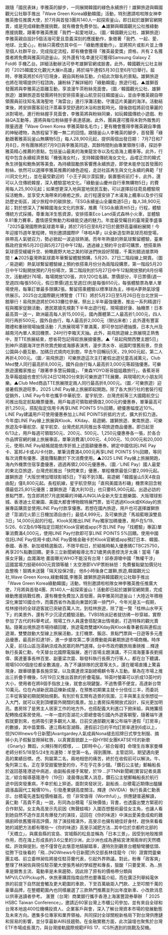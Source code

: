 跟隨「國民表妹」李雅英的腳步，一同展開韓國的綠色永續旅行！雄獅旅遊與韓國觀光公社聯手推出「Wave Green Korea綠動韓國」活動，特別邀請啦啦隊女神李雅英擔任推廣大使，於7月與首發3團共140人一起探索釜山，即日起於雄獅官網開賣，或是完成綠動應援挑戰，就有機會免費參加。▲雄獅與韓國觀光公社推綠動應援挑戰，跟著李雅英應援「我們一起愛地球」。（圖／韓國觀光公社、雄獅旅遊）李雅英親自設計5個活潑可愛且意義深刻的應援動作，象徵著「我們、一起、愛、地球、比愛心」，粉絲只需模仿其中任一「綠動應援動作」，並將照片或影片並上傳至個人社群平台，完成指定流程，即有機會獲得「雅英最愛獎」資格，共有２名獲獎者將免費與雅英同遊釜山，另外還有1名幸運兒可獲得Samsung Galaxy Z Fold6 手機乙台。詳細活動辦法可參考雄獅官網或臉書。此外，韓國觀光公社主辦的「2025韓國文化觀光大展in高雄」將於端午連假5月30日至6月1日舉行。屆時，李雅英將於6月1日現身，親自與粉絲互動，介紹此次聯名的景點。雄獅旅遊也將在現場提供行程諮詢，讓粉絲了解詳細的「綠動韓國」旅遊行程。▲雄獅首發團將與李雅英近距離互動，享浪漫午茶粉絲見面會。（圖／韓國觀光公社、雄獅旅遊）雄獅旅遊首發團將特別安排搭乘釜山航空前往韓國釜山，並由李雅英親自帶領團員前往知名濱海聖地「海雲台」進行淨灘活動，守護這片美麗的海洋。活動結束後，將安排團客前往汗蒸幕享受舒適的沐浴和放鬆時光。隨後啟程將前往華麗的派對場地，進行粉絲握手見面會，李雅英將與粉絲同樂，如玩韓國傳統小遊戲、粉絲QA互動等，還將與每位粉絲握手表達感謝。此外，團員還可獲得未對外販售的限量週邊「Wave Green Korea 李雅英聯名毛巾」；更有機會獲得李雅英親自準備的神秘禮物，為旅程留下獨一無二的回憶。跟隨釜山人李雅英的腳步，首發團「綠動跟著雅英玩釜山無購物5日」每人28,900元起，提供兩個出發日期： 7月7日和7月8日，所有團隊將於7月9日與李雅英同遊，其餘時間則由專業領隊引導，探訪李雅英精心推薦的景點，包括釜山最美的海東龍宮寺以及松島海上纜車等。此外，行程中包含永續經濟景點「機張海女村」，支持韓國傳統海女文化，品嚐正宗的韓式魚生拼盤和鮑魚粥等美食。為持續鼓勵旅客響應永續旅遊，即使未能參加首發團的粉絲，依然可以選擇李雅英推薦的綠色遊程，走訪社區再生與文化永續的典範「甘川洞文化村」，並在最受歡迎的「小王子與沙漠狐狸」裝置藝術前打卡，此外，還可以入住傳統韓屋，深入體驗當地文化。「綠動釜山慶州自行車無購物5日」的費用每人25,900元起；如果想更深入地與當地居民互動，可以選擇前往菀島體驗現採活鮑魚，並享受大海帶來的療癒之旅，此行程還安排了木浦海上纜車以及步行探訪歷史街區，減少旅程中的碳排放，「ESG永續釜山全羅南道5日」每人38,900元起；對於想深入了解韓國海女文化的旅客，推薦「ESG永續濟州5日」行程，體驗傳統方式採捕，尊重海洋生態資源，安排搭乘Eco Land英式森林小火車，並體驗9.81重力賽車，盡情感受無動力和綠能交通的魅力。年度最受矚目的臺灣夏季盛事「2025臺灣國際熱氣球嘉年華」將於7月5日至8月21日於鹿野高臺繽紛展開！今年迎接15週年里程碑，特別邀請國際IP「哆啦A夢」以全新造型熱氣球亮相登場，挾帶高人氣號召力，勢必掀起一波追球熱潮。而年年熱搶的熱氣球繫留體驗，臺東縣政府宣佈5月20日與5月27日中午12點，透過線上預約平台即可購票，想搭乘熱氣球感受緩緩升空、俯瞰鹿野大地之美的球迷們快設好鬧鐘，千萬別錯過搶票時間！▲2025臺灣熱氣球嘉年華繫留體驗預購，5月20、27日二階段線上開賣。（圖／易遊網）熱氣球繫留體驗線上預約依搭乘月份分為兩階段購票，第一階段5月20日中午12點開放預約7月份場次，第二階段則於5月27日中午12點開放預約8月份場次，活動總計76場，每場開放120張，共9,120位名額。票價部分，平日票價(週一至週四)每張550元，假日票價(週五至週日)則是每張650元，每張體驗票為單人單場使用，每筆訂單最多限購2張。繫留搭乘體驗以標準球為主，哆啦A夢熱氣球僅供展示。2025台北國際觀光博覽會（TTE）將於5月23日至5月26日在台北世貿一館舉行！易飛旅遊將於D633攤位參展，祭出上半年最強優惠，推出一系列精選行程與獨家促銷活動，邀民眾搶先規劃下半年出遊行程，現場搶好康、抽機票！日本最高買一送一，歐洲最高每人折15,000元，國內團體第二人最高折1,000元，四人同行再折500元，國外自由行，每人最高折2,000元（限佔床者）；此外還有豐富贈禮和重磅現場抽獎活動：凡旅展現場下單滿萬，即可參加好禮抽獎，日本九州及越南河內單人來回機票、24吋行李箱天天抽。此外，易飛旅遊線上旅展現正熱售中，至TTE旅展結束，想省荷包記得趁旅展搶優惠。▲「易起飛關西雙主題5日」到神戶須磨海洋世界欣賞虎鯨或海豚表演秀，漫步清水寺、祇園町懷舊街景，奈良公園與小鹿互動，加碼日式燒肉吃到飽，早去午回暢玩5天，29,900元起，第二人再折4,000元。（圖／易飛旅遊）可樂旅遊這次主打暑假出遊兒童高減萬元，Club Med雙人同行最高折8,000元，國外自由行每人最高折3,000元等超強優惠。可樂旅遊還獨家推出「跟著李多慧玩韓國」、「東森YOYO哥哥姐姐趣旅行」，香蕉哥哥及草莓姐姐也會於5月24日12時20分來到可樂旅遊TTE展攤，與現場的大小朋友同樂。▲Club Med商品TTE旅展限定兩人同行最高折8,000元。（圖／可樂旅遊）迎接暑假旅遊旺季，2025 LINE Pay線上旅展即起開跑。除了各大旅行社的套裝行程促銷外，LINE Pay今年也攜手中華航空、星宇航空、台灣虎航等三大國籍航空公司推出指定航點機票優惠。用戶每週可領取總價值2,000元的優惠券，單筆最高可折1,250元，搭配指定信用卡再享LINE POINTS 5％回饋，總優惠幅度近10%。LINE Pay建議用戶可使用優惠券加上LINE POINTS折抵的方式，擴大折扣力道。今年度LINE Pay線上旅展與Klook、KKday、易遊網、雄獅旅遊、東南旅遊、可樂旅遊及中華航空、星宇航空、台灣虎航共同推出多項旅遊商品優惠。即日起至6/13止，用戶每週可領取50元、200元、500元、1,250元優惠券各一張，於各合作品牌官網的線上旅展專區，單筆消費滿1,000元、4,000元、10,000元和20,000元，使用LINE Pay結帳就能依序折抵上述面額優惠券。綁定中國信託LINE Pay卡、富邦J卡或JU卡付款，單筆消費滿4,000元再享LINE POINTS 5％回饋，等同每次消費有優惠、還能賺點數於下次消費使用。▲2025 LINE Pay線上旅展開跑，海內外機票住宿享盡優惠，週週再領2,000元優惠券。（圖／LINE Pay）國人最愛的東北亞旅遊，台灣虎航推出「快閃東京」優惠，單程機票最低只要2,099元起。雄獅旅遊「大阪世博加環球影城5日」下殺不到3萬。易遊網「韓國釜山5天4夜自由配」僅8,800元起。長程航線，星宇航空祭出「直飛美國洛杉磯」機票來回含稅價最低25,801元優惠；雄獅旅遊「義大利10日」也只要85,900元起。出遊必訪的景點門票，包含即將於7月底開幕的沖繩JUNGLIA全新大型主題樂園、大阪環球影城、香港迪士尼樂園、美國大都會博物館特展門票，皆可透過Klook或KKday的旅展專區購買並使用LINE Pay付款享優惠。若想在國內旅遊，用戶也可選擇雄獅旅遊「澎湖花火節三日機加酒自由行」最低4,999元，及可樂旅遊「馬祖藍眼淚雙島3日」14,000元起的行程。Klook另推出LINE Pay獨家加碼優惠，用戶在5/19、5/26、6/2及6/9等指定日期於Klook官網或app(不含LINE Pay「找體驗」專區)單筆消費滿4,000元，使用LINE Pay付款即可享LINE POINTS 5%回饋。使用中國信託LINE Pay信用卡或LINE Pay簽帳金融卡於Klook官網或app預訂日本、韓國、泰國、香港、新加坡精選飯店，不限平假日，於結帳時輸入優惠碼CTBC25750，再享20%點數回饋。更多三立新聞網報導北市21歲男病患控洗牙太痛！當場「暴揍女牙醫」血濺滿地 畫面曝光WHO不能沒有台灣！邱泰源嗆中國「無權干涉」 這國當場力挺砸6600元買頭等艙！太空港節VVIP票粉絲怒：免費餐點變加價兒吐血整晚！狠媽未送醫「隔天投保2億」 他8小時後身亡雄獅,旅遊,韓國觀光公社,Wave Green Korea,綠動韓國,李雅英 雄獅旅遊與韓國觀光公社聯手推出「Wave Green Korea綠動韓國」活動，特別邀請啦啦隊女神李雅英擔任推廣大使，7月將與首發4團、共140人一起探索釜山！活動即日起於雄獅官網開賣，完成綠動應援挑戰任務，還有機會免費加入首發團，與李雅英同遊釜山！大陸近年積極深化東盟10國合作，而廣西省作為面向東盟的第一排門戶，今年光是五一假期，桂林接待的全球遊客就已突破百萬人次。到桂林旅遊，除了能一覽「桂林山水甲天下」的美景外，還有不少沉浸式體驗活動。TVBS特派記者就彷彿一秒穿越，實際參加了古代的科舉考試，現場工作人員還會搭配演出情境劇，打造特殊的觀光賣點。隨著出境旅遊市場持續回暖，旅遊電商雙雄KKday與Klook看準暑假與連假出遊潮，雙雙啟動大型線上旅展活動，主打機票、飯店、景點門票與一日遊等多元產品優惠，最高折扣達1折，進一步搶攻第二季消費動能與暑期旅遊市場商機。時序入夏，前往山區泡湯納涼成為民眾的熱門選擇。台中市政府觀旅局重磅推 ...輝達執行長黃仁勳，今天替台北國際電腦展，進行首場主題演講，不只鴻海董事長劉揚偉、廣達董事長林百里、副董梁次震、聯發科執行長蔡力行等人，都在台下聽講，現場5000個座位都全數滿座，為了不讓排隊的民眾等太久，還在暖場直播上驚喜現身，跟華碩董事長施崇棠，以及廣達資深副總楊麒令等人互動。華為在市場上推出三折疊手機後，5月19日又推出首款的折疊電腦，18英吋螢幕可以折成13英吋的大小，使用者在將8個手指放上後，就會出現鍵盤，不過售價不便宜，高達新台幣10萬元。位在內湖新民路這棟新成屋，在預售初期業主就十分信任三丰，而委託三丰從客變初期就開始規劃。有別於有玄關有造景的氛圍，三丰與業主反倒想從一入大門，就可以見到頂樓窗外開闊的風景。加上書房採用開放式設計，採光更加明亮。書房除了是男主人居家工作的地方外，也搭配義大利進口下掀床組，與捲簾搭配轉換成客房使用。一年一度的澎湖花火節總會吸引國內外遊客朝聖，隨著端午連假就要到來，也將吸引更多觀光人潮。日前交通部觀光署公布端午連假「訂房率」的數據，其中苗栗縣、連江縣和澎湖縣，連假前2日的平均訂房率達到6成以上，但[NOWnews今日新聞]Avantgardey人氣成員Nona褪去招牌日式學生制服、摘掉小丸子假髮並擦掉紅唇，以真實面貌獻上一段HYBE女團KATSEYE的新歌《Gnarly》舞蹈，火辣抖臀的模樣，...【即時中心／綜合報導】命理生肖專家曼樺老師分析5/18至5/24生肖運勢：羊登第一名，得到團隊、主管認同，期望邁向更高的業績目標。虎、狗屬第二名，兩地相思的痛苦，終於在收假前可以解決。牛、兔列第三名，正在享受甜蜜戀愛的你，不在乎花多少錢。「鑽石公主號」郵輪船長於返回基隆港途中病逝，由副船長接手駕駛，於19 ...[FTNN新聞網]實習記者吳嘉汯／綜合報導基隆港今（19日）凌晨傳出驚人消息，鑽石公主號郵輪船長於航行途中因突發重病，不幸於船上猝逝。面對突發狀況，副船長...台積電近期傳出醞釀調漲晶圓代工報價10％，引發產業鏈高度關注。輝達（NVIDIA）執行長黃仁勳表示，台積電先進製程價格雖高，但「非常值得（Worthful）」。供應鏈普遍解讀，黃仁勳「高貴不貴」一說，形同為台積電「反映價值」背書，也透露出雙方緊密的合作默契。女主角高旻示先前因《無聲蛙鳴》入圍百想藝術最佳女主角，也讓人看到她自然不造作並具有爆發力的演技，這回在《你的味道》中演出愛美食成痴的難搞廚師依舊獲得高評價，除了演技精湛外，高旻示也擁有絕佳好身材，趕快來看看她的減肥方法都有哪些～《你的味道》高旻示減肥方法...其中位於京都府北部的「天橋立」，與廣島縣的宮島、宮城縣的松島並稱為「日本三景」，因受到地殼推擠作用，而在海上形成長約3.6公里的沙洲，此沙洲也成為連結宮津灣兩岸的天然橋樑。許效舜提到，他不僅曾在此愜意地騎腳踏車，還特別到觀景台體驗彎腰低頭、從胯下往後看的「飛...[NOWnews今日新聞]外交部長林佳龍今（19）證實閃靈樂團主唱、前立委林昶佐將接任駐芬蘭代表，引起外界熱議。對此，粉專「政客爽」整理了林昶佐與現任駐芬蘭大使張秀禎的學經歷和專長，狠酸「只要愛黨、為...旅車是銷售主流、電動車是未來趨勢，因此除了原有的價格帶分類與MPV/LCV/Pickup外，休旅車購買指南自然也要專篇介紹，而在廣泛列舉純電休旅的前提下自然就會觸及更大範圍的車款，下至百萬級距入門款、上至叩關千萬的豪華品牌，在整體範圍內也同樣嚴選了三款熱門推薦並列出年度新車、小改款消息以供車迷讀者參考。 滙豐（台灣）商業銀行攜手香港上海滙豐證券舉辦 「 2025 HSBC Taiwan Conference」，邀請近60家台灣上市櫃公司參加，並有來自全球和台灣本地逾400位機構投資人、企業客戶與會，深入了解台灣資本市場的發展動態及未來方向。邀集多位專家和業界領袖，共同探討全球關稅新格局下對台灣供應鏈和貿易的影響，並分享最新AI科技趨勢。在金融實務方面，此次論壇也聚焦於台灣ETF市場成長潛力，與台灣接軌國際規範IFRS 17、ICS所遇到的挑戰及契機。